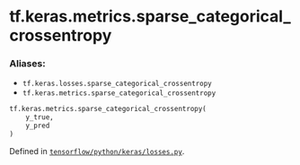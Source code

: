 <div itemscope itemtype="http://developers.google.com/ReferenceObject">
<meta itemprop="name" content="tf.keras.metrics.sparse_categorical_crossentropy" />
<meta itemprop="path" content="Stable" />
</div>

# tf.keras.metrics.sparse_categorical_crossentropy

### Aliases:

* `tf.keras.losses.sparse_categorical_crossentropy`
* `tf.keras.metrics.sparse_categorical_crossentropy`

``` python
tf.keras.metrics.sparse_categorical_crossentropy(
    y_true,
    y_pred
)
```



Defined in [`tensorflow/python/keras/losses.py`](https://www.tensorflow.org/code/tensorflow/python/keras/losses.py).

